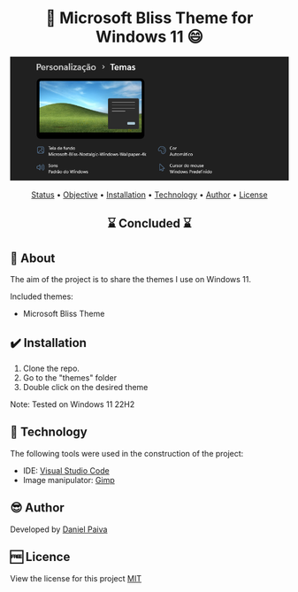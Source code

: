 <h1 align="center"> 🎨 Microsoft Bliss Theme for Windows 11 😄</h1>

<p align="center">
    <img src="./_src/themes.png">
</p>

<p align="center">
 <a href="#status">Status</a> • 
 <a href="#objective">Objective</a> •
 <a href="#installation">Installation</a> • 
 <a href="#technology">Technology</a> • 
 <a href="#author">Author</a> • 
 <a href="#licence">License</a>
</p>

<h2 align="center" id=status> 
	⌛ Concluded ⌛
</h2>

<h2 id=objective>📜 About</h2>
The aim of the project is to share the themes I use on Windows 11.<br>

Included themes:

- Microsoft Bliss Theme

<h2 id=installation>✔️ Installation</h2>

1. Clone the repo.
2. Go to the "themes" folder
3. Double click on the desired theme

Note: Tested on Windows 11 22H2

<h2 id=technology>🧰 Technology</h2>

The following tools were used in the construction of the project:

- IDE: <a href="https://code.visualstudio.com/download">Visual Studio Code</a>
- Image manipulator: <a href="https://www.gimp.org/downloads/">Gimp</a>

<h2 id=author>😎 Author</h2>

Developed by <a href="https://www.linkedin.com/in/danhpaiva/" target="_blank">Daniel Paiva</a>

<h2 id=licence>🆓 Licence</h2>
View the license for this project 
<a href="https://github.com/danhpaiva/microsoft-bliss-theme-for-windows-11/blob/main/LICENSE" target="_blank">MIT</a>
